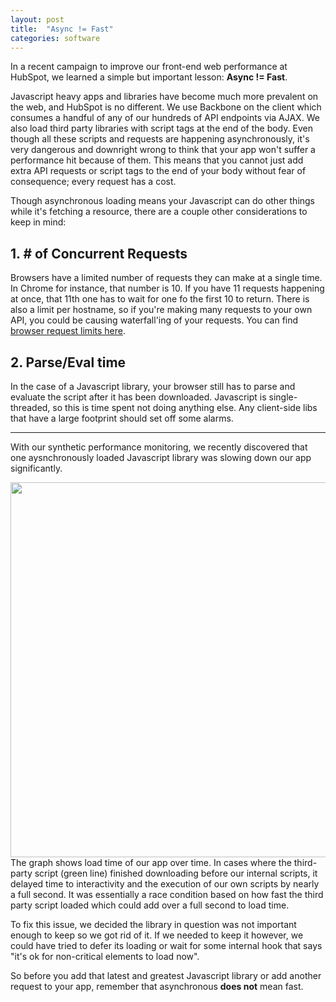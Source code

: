 ```yaml
---
layout: post
title:  "Async != Fast"
categories: software
---
```


In a recent campaign to improve our front-end web performance at HubSpot, we learned a simple but important lesson: __Async != Fast__.

Javascript heavy apps and libraries have become much more prevalent on the web, and HubSpot is no different. We use Backbone on the client which consumes a handful of any of our hundreds of API endpoints via AJAX. We also load third party libraries with script tags at the end of the body. Even though all these scripts and requests are happening asynchronously, it's very dangerous and downright wrong to think that your app won't suffer a performance hit because of them. This means that you cannot just add extra API requests or script tags to the end of your body without fear of consequence; every request has a cost.

Though asynchronous loading means your Javascript can do other things while it's fetching a resource, there are a couple other considerations to keep in mind:

## 1. # of Concurrent Requests

Browsers have a limited number of requests they can make at a single time. In Chrome for instance, that number is 10. If you have 11 requests happening at once, that 11th one has to wait for one fo the first 10 to return. There is also a limit per hostname, so if you're making many requests to your own API, you could be causing waterfall'ing of your requests. You can find [browser request limits here](http://www.browserscope.org/?category=network).

## 2. Parse/Eval time

In the case of a Javascript library, your browser still has to parse and evaluate the script after it has been downloaded. Javascript is single-threaded, so this is time spent not doing anything else. Any client-side libs that have a large footprint should set off some alarms.

-----

With our synthetic performance monitoring, we recently discovered that one aysnchronously loaded Javascript library was slowing down our app significantly.

<a href="http://cdn2.hubspot.net/hub/319577/file-2202498747-jpg/load_time_3rd_party.jpg"><img src='http://cdn2.hubspot.net/hub/319577/file-2202498747-jpg/load_time_3rd_party.jpg' style='margin-top:10px;display:block;margin:auto;width:600px;'/></a> The graph shows load time of our app over time. In cases where the third-party script (green line) finished downloading before our internal scripts, it delayed time to interactivity and the execution of our own scripts by nearly a full second. It was essentially a race condition based on how fast the third party script loaded which could add over a full second to load time.

To fix this issue, we decided the library in question was not important enough to keep so we got rid of it. If we needed to keep it however, we could have tried to defer its loading or wait for some internal hook that says "it's ok for non-critical elements to load now".

So before you add that latest and greatest Javascript library or add another request to your app, remember that asynchronous __does not__ mean fast.
